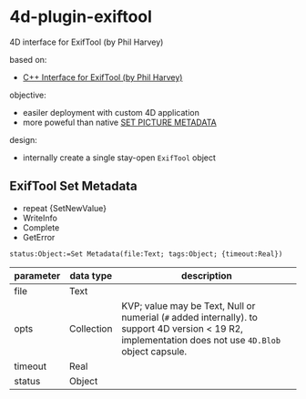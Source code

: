 # 4d-plugin-exiftool
4D interface for ExifTool (by Phil Harvey)

based on:

* [C++ Interface for ExifTool (by Phil Harvey)](https://exiftool.org/cpp_exiftool/)

objective:

* easiler deployment with custom 4D application
* more poweful than native [SET PICTURE METADATA](https://doc.4d.com/4Dv19/4D/19.1/SET-PICTURE-METADATA.301-5652803.en.html)

design:

* internally create a single stay-open `ExifTool` object

## ExifTool Set Metadata

* repeat {SetNewValue}
* WriteInfo
* Complete
* GetError


```4d
status:Object:=Set Metadata(file:Text; tags:Object; {timeout:Real})
```

|parameter|data type|description|
|-|-|-|
|file|Text||
|opts|Collection|KVP; value may be Text, Null or numerial (`#` added internally). to support 4D version < 19 R2, implementation does not use `4D.Blob` object capsule.|
|timeout|Real||
|status|Object||
